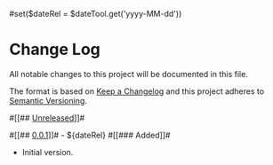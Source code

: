 #set($dateRel = $dateTool.get('yyyy-MM-dd'))
# Change Log
All notable changes to this project will be documented in this file.

The format is based on [Keep a Changelog](http://keepachangelog.com/)
and this project adheres to [Semantic Versioning](http://semver.org/).


#[[## [Unreleased]]]#


#[[## [0.0.1]]]# - ${dateRel}
#[[### Added]]#
- Initial version.


<!-- links -->
[Unreleased]: https://github.com/${user-name}/${project}/compare/v0.0.1...HEAD
[0.0.1]: https://github.com/${user-name}/${project}/compare/v0.0.0...v0.0.1
